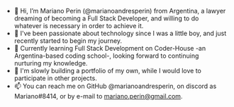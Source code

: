 - 👋 Hi, I’m Mariano Perin (@marianoandresperin) from Argentina, a lawyer dreaming of becoming a Full Stack Developer, and willing to do whatever is necessary in order to achieve it.
- 👀 I've been passionate about technology since I was a little boy, and just recently started to begin my journey.
- 🌱 Currently learning Full Stack Development on Coder-House -an Argentina-based coding school-, looking forward to continuing nurturing my knowledge.
- 💞️ I'm slowly building a portfolio of my own, while I would love to participate in other projects.
- 📫 You can reach me on GitHub @marianoandresperin, on discord as Mariano#8414, or by e-mail to mariano.perin@gmail.com.

<!---
marianoandresperin/marianoandresperin is a ✨ special ✨ repository because its `README.md` (this file) appears on your GitHub profile.
You can click the Preview link to take a look at your changes.
--->

